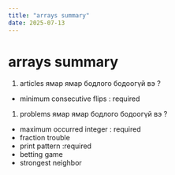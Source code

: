 ```yaml
---
title: "arrays summary"
date: 2025-07-13
---
```


# arrays summary

1. articles ямар ямар бодлого бодоогүй вэ ?

- minimum consecutive flips : required

1. problems ямар ямар бодлого бодоогүй вэ ?

- maximum occurred integer : required
- fraction trouble
- print pattern :required
- betting game
- strongest neighbor
